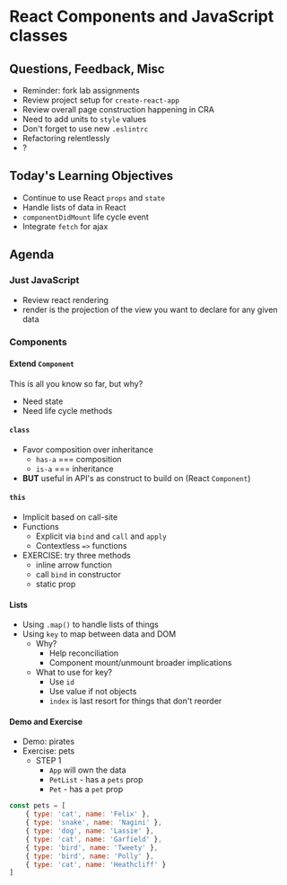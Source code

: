 React Components and JavaScript classes
===

## Questions, Feedback, Misc
* Reminder: fork lab assignments
* Review project setup for `create-react-app`
* Review overall page construction happening in CRA
* Need to add units to `style` values
* Don't forget to use new `.eslintrc`
* Refactoring relentlessly
* ?

## Today's Learning Objectives

* Continue to use React `props` and `state`
* Handle lists of data in React
* `componentDidMount` life cycle event
* Integrate `fetch` for ajax

## Agenda

### Just JavaScript

* Review react rendering
* render is the projection of the view you want
to declare for any given data

### Components

#### Extend `Component`

This is all you know so far, but why?
* Need state
* Need life cycle methods

#### `class`
* Favor composition over inheritance
    * `has-a` === composition
    * `is-a` === inheritance
* **BUT** useful in API's as construct to build on (React `Component`)

#### `this`
* Implicit based on call-site
* Functions
	* Explicit via `bind` and `call` and `apply`
	* Contextless `=>` functions
* EXERCISE: try three methods
    * inline arrow function
    * call `bind` in constructor
    * static prop

#### Lists

* Using `.map()` to handle lists of things
* Using `key` to map between data and DOM
    * Why?
        * Help reconciliation
        * Component mount/unmount broader implications
    * What to use for key?
        * Use `id`
        * Use value if not objects
        * `index` is last resort for things that don't reorder

#### Demo and Exercise

* Demo: pirates
* Exercise: pets
    * STEP 1
        * `App` will own the data
        * `PetList` - has a `pets` prop
        * `Pet` - has a `pet` prop

```js
const pets = [
    { type: 'cat', name: 'Felix' },
    { type: 'snake', name: 'Nagini' },
    { type: 'dog', name: 'Lassie' },
    { type: 'cat', name: 'Garfield' },
    { type: 'bird', name: 'Tweety' },
    { type: 'bird', name: 'Polly' },
    { type: 'cat', name: 'Heathcliff' }
]
```




